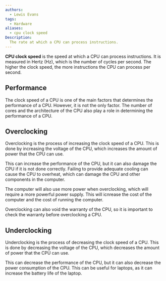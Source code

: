 ```yaml
---
authors:
  - Lewis Evans
tags:
  - Hardware
aliases:
  - cpu clock speed
Description: 
  The rate at which a CPU can process instructions.
---
```

**CPU clock speed** is the speed at which a CPU can process instructions. It is measured in Hertz (Hz), which is the number of cycles per second. The higher the clock speed, the more instructions the CPU can process per second.

## Performance
The clock speed of a CPU is one of the main factors that determines the performance of a CPU. However, it is not the only factor. The number of cores and the architecture of the CPU also play a role in determining the performance of a CPU.

## Overclocking
Overclocking is the process of increasing the clock speed of a CPU. This is done by increasing the voltage of the CPU, which increases the amount of power that the CPU can use. 

This can increase the performance of the CPU, but it can also damage the CPU if it is not done correctly. Failing to provide adequate cooling can cause the CPU to overheat, which can damage the CPU and other components in the computer.

The computer will also use more power when overclocking, which will require a more powerful power supply. This will icnrease the cost of the computer and the cost of running the computer.

Overclocking can also void the warranty of the CPU, so it is important to check the warranty before overclocking a CPU.

## Underclocking
Underclocking is the process of decreasing the clock speed of a CPU. This is done by decreasing the voltage of the CPU, which decreases the amount of power that the CPU can use.

This can decrease the performance of the CPU, but it can also decrease the power consumption of the CPU. This can be useful for laptops, as it can increase the battery life of the laptop.
